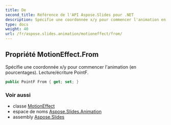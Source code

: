 ```yaml
---
title: De
second_title: Référence de l'API Aspose.Slides pour .NET
description: Spécifie une coordonnée x/y pour commencer l'animation en pourcentages. Lecture/écriture PointF.
type: docs
weight: 40
url: /fr/aspose.slides.animation/motioneffect/from/
---
```


## Propriété MotionEffect.From

Spécifie une coordonnée x/y pour commencer l'animation (en pourcentages). Lecture/écriture PointF.

```csharp
public PointF From { get; set; }
```

### Voir aussi

* classe [MotionEffect](../../motioneffect)
* espace de noms [Aspose.Slides.Animation](../../motioneffect)
* assembly [Aspose.Slides](../../../)

<!-- NE PAS MODIFIER : généré par xmldocmd pour Aspose.Slides.dll -->